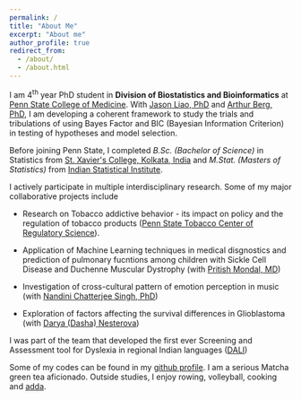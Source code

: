 ```yaml
---
permalink: /
title: "About Me"
excerpt: "About me"
author_profile: true
redirect_from: 
  - /about/
  - /about.html
---
```


I am 4<sup>th</sup> year PhD student in **Division of Biostatistics and Bioinformatics** at [Penn State College of Medicine](https://med.psu.edu/). With [Jason Liao, PhD](https://sites.google.com/site/jiangangliao/) and [Arthur Berg, PhD](http://www.personal.psu.edu/asb17/Homepage/Welcome.html), I am developing a coherent framework to study the trials and tribulations
 of using Bayes Factor and BIC (Bayesian Information Criterion) in testing of hypotheses and model selection. 
 
Before joining Penn State, I completed _B.Sc. (Bachelor of Science)_ in Statistics from [St. Xavier's College, Kolkata, India](http://www.sxccal.edu/) and _M.Stat. (Masters of Statistics)_ from [Indian Statistical Institute](https://www.isical.ac.in/).

I actively participate in multiple interdisciplinary research. Some of my major collaborative projects include

* Research on Tobacco addictive behavior - its impact on policy and the regulation of tobacco products ([Penn State Tobacco Center of Regulatory Science](https://sites.psu.edu/tcors/)).

* Application of Machine Learning techniques in medical disgnostics and prediction of pulmonary fucntions among children with Sickle Cell Disease and Duchenne Muscular Dystrophy (with [Pritish Mondal, MD](https://childrens.pennstatehealth.org/display-provider/-/provider/1923/pritish-mondal-md))

* Investigation of cross-cultural pattern of emotion perception in music (with [Nandini Chatterjee Singh, PhD](http://nandinisingh.wixsite.com/labweb))

* Exploration of factors affecting the survival differences in Glioblastoma (with [Darya (Dasha) Nesterova](https://www.linkedin.com/in/darya-dasha-nesterova-a11876b3/))

I was part of the team that developed the first ever Screening and Assessment tool for Dyslexia in regional Indian languages ([DALI](http://14.139.62.22/DALI/index.php))

Some of my codes can be found in my [github profile](https://github.com/vishalmidya). I am a serious Matcha green tea aficionado. Outside studies, I enjoy rowing, volleyball, cooking and [adda](https://en.wikipedia.org/wiki/Adda_(South_Asian)).
